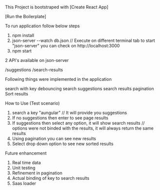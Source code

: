 This Project is bootstraped with [Create React App]

[Run the Boilerplate]

To run application follow below steps

1) npm install
2) json-server --watch db.json // Execute on different terminal tab to start "json-server" you can check on http://localhost:3000
3) npm start



2 API's available on json-server

/suggestions
/search-results

Following things were implemented in the application

search with key
debouncing
search suggestions
search results
pagination
Sort results


How to Use (Test scenario)

1) search a key "aungular" // It will provide you suggestions
2) If no suggestions then enter to see page results
3) If suggestions then select any option, it will show search results // options were not binded with the results, it will always return the same results
4) Using pagination you can see new results
5) Select drop down option to see new sorted results


Future enhancement

1) Real time data
2) Unit testing
3) Refinement in pagination
4) Actual binding of key to search results
5) Saas loader